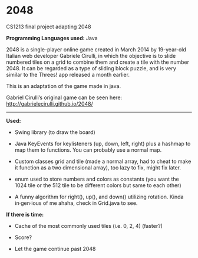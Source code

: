 2048
====

CS1213 final project adapting 2048

**Programming Languages used:** Java

2048 is a single-player online game created in March 2014 by 19-year-old Italian web developer Gabriele Cirulli, 
in which the objective is to slide numbered tiles on a grid to combine them and create a tile with the number 2048.
It can be regarded as a type of sliding block puzzle, and is very similar to the Threes! app released a month earlier.

This is an adaptation of the game made in java.

Gabriel Cirulli’s original game can be seen here: http://gabrielecirulli.github.io/2048/

---------------------------------------------------------------------------------
**Used:**

*	Swing library (to draw the board)

*	Java KeyEvents for keylisteners (up, down, left, right) plus a hashmap to map them to functions. You can probably use a normal map.

*	Custom classes grid and tile (made a normal array, had to cheat to make it function as a two dimensional array), too lazy to fix, might fix later.

*	enum used to store numbers and colors as constants (you want the 1024 tile or the 512 tile to be different colors but same to each other)

* A funny algorithm for right(), up(), and down() utilizing rotation. Kinda in·gen·ious of me ahaha, check in Grid.java to see.

**If there is time:**

*	Cache of the most commonly used tiles (i.e. 0, 2, 4) (faster?)

*	Score?

*	Let the game continue past 2048

